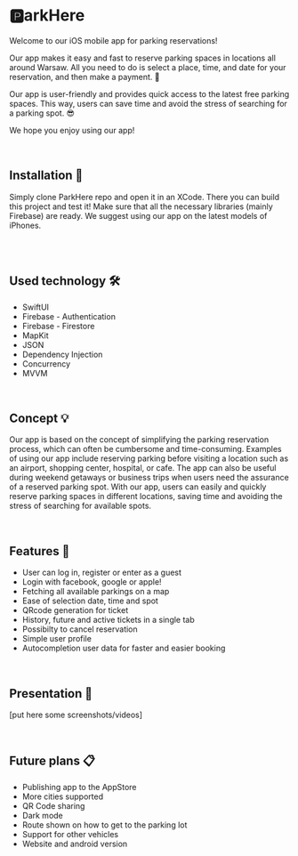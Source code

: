 # 🅿️arkHere
 
Welcome to our iOS mobile app for parking reservations!

Our app makes it easy and fast to reserve parking spaces in locations all around Warsaw. All you need to do is select a place, time, and date for your reservation, and then make a payment. 🤩

Our app is user-friendly and provides quick access to the latest free parking spaces. This way, users can save time and avoid the stress of searching for a parking spot. 😎

We hope you enjoy using our app! 

<br>

<h2> Installation  💽</h2>
Simply clone ParkHere repo and open it in an XCode. There you can build this project and test it! Make sure that all the necessary libraries (mainly Firebase) are ready. We suggest using our app on the latest models of iPhones. 

<br><br>

<h2> Used technology 🛠️</h2>
<ul>
  <li>SwiftUI</li>
  <li>Firebase - Authentication</li>
  <li>Firebase - Firestore</li>
  <li>MapKit</li>
  <li>JSON</li>
  <li>Dependency Injection</li>
  <li>Concurrency</li>
  <li>MVVM</li>  
</ul><br>

<h2> Concept 💡</h2>

Our app is based on the concept of simplifying the parking reservation process, which can often be cumbersome and time-consuming. Examples of using our app include reserving parking before visiting a location such as an airport, shopping center, hospital, or cafe. The app can also be useful during weekend getaways or business trips when users need the assurance of a reserved parking spot. With our app, users can easily and quickly reserve parking spaces in different locations, saving time and avoiding the stress of searching for available spots.

<br>

<h2> Features 🎯</h2>
<ul>
  <li>User can log in, register or enter as a guest</li>
  <li>Login with facebook, google or apple!</li>
  <li>Fetching all available parkings on a map</li>
  <li>Ease of selection date, time and spot</li>
  <li>QRcode generation for ticket</li>
  <li>History, future and active tickets in a single tab</li>
  <li>Possibilty to cancel reservation</li>
  <li>Simple user profile</li>
  <li>Autocompletion user data for faster and easier booking</li>
</ul><br>

<h2> Presentation 📲</h2>

[put here some screenshots/videos]

<br>

<h2> Future plans 📋</h2>
<ul>
  <li>Publishing app to the AppStore</li>
  <li>More cities supported</li>
  <li>QR Code sharing</li>
  <li>Dark mode</li>
  <li>Route shown on how to get to the parking lot</li>
  <li>Support for other vehicles</li>
  <li>Website and android version</li>
</ul><br>
